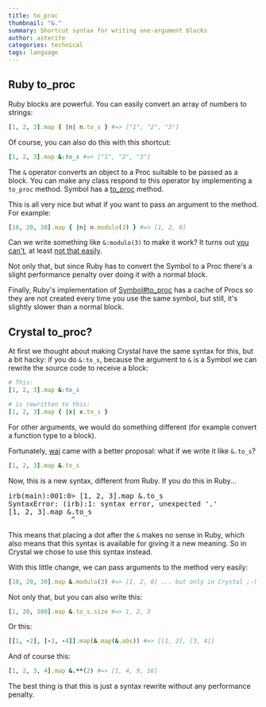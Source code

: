 ```yaml
---
title: to_proc
thumbnail: "&."
summary: Shortcut syntax for writing one-argument blocks
author: asterite
categories: technical
tags: language
---
```


## Ruby to_proc

Ruby blocks are powerful. You can easily convert an array of numbers to strings:

```ruby
[1, 2, 3].map { |n| n.to_s } #=> ["1", "2", "3"]
```

Of course, you can also do this with this shortcut:

```ruby
[1, 2, 3].map &:to_s #=> ["1", "2", "3"]
```

The `&` operator converts an object to a Proc suitable to be
passed as a block. You can make any class respond to this operator by implementing
a `to_proc` method. Symbol has a [to_proc](http://ruby-doc.org/core-2.0.0/Symbol.html#method-i-to_proc)
method.

This is all very nice but what if you want to pass an argument to the method. For example:

```ruby
[10, 20, 30].map { |n| n.modulo(3) } #=> [1, 2, 0]
```

Can we write something like `&:modulo(3)` to make it work? It turns out
[you can't](http://stackoverflow.com/questions/9932678/how-do-you-pass-an-argument-to-ruby-array-map-short-cut), at least
[not that easily](http://iain.nl/going-crazy-with-to_proc).

Not only that, but since Ruby has to convert the Symbol to a Proc there's a slight performance
penalty over doing it with a normal block.

Finally, Ruby's implementation of [Symbol#to_proc](http://ruby-doc.org/core-2.0.0/Symbol.html#method-i-to_proc)
has a cache of Procs so they are not created every time you use the same symbol, but still, it's slightly
slower than a normal block.

## Crystal to_proc?

At first we thought about making Crystal have the same syntax for this, but a bit hacky: if you
do `&:to_s`, because the argument to `&` is a Symbol we can rewrite the source code to receive a block:

```ruby
# This:
[1, 2, 3].map &:to_s

# is rewritten to this:
[1, 2, 3].map { |x| x.to_s }
```

For other arguments, we would do something different (for example convert a function type to a block).

Fortunately, [waj](https://github.com/waj) came with a better proposal: what if we write it like
`&.to_s`?

```ruby
[1, 2, 3].map &.to_s
```

Now, this is a new syntax, different from Ruby. If you do this in Ruby...

<pre class="code">
irb(main):001:0> [1, 2, 3].map &.to_s
SyntaxError: (irb):1: syntax error, unexpected '.'
[1, 2, 3].map &.to_s
               ^
</pre>

This means that placing a dot after the `&` makes no sense in Ruby, which also means that this syntax
is available for giving it a new meaning. So in Crystal we chose to use this syntax instead.

With this little change, we can pass arguments to the method very easily:

```ruby
[10, 20, 30].map &.modulo(3) #=> [1, 2, 0] ... but only in Crystal ;-)
```

Not only that, but you can also write this:

```ruby
[1, 20, 300].map &.to_s.size #=> 1, 2, 3
```

Or this:

```ruby
[[1, -2], [-3, -4]].map(&.map(&.abs)) #=> [[1, 2], [3, 4]]
```

And of course this:

```ruby
[1, 2, 3, 4].map &.**(2) #=> [1, 4, 9, 16]
```

The best thing is that this is just a syntax rewrite without any performance penalty.
